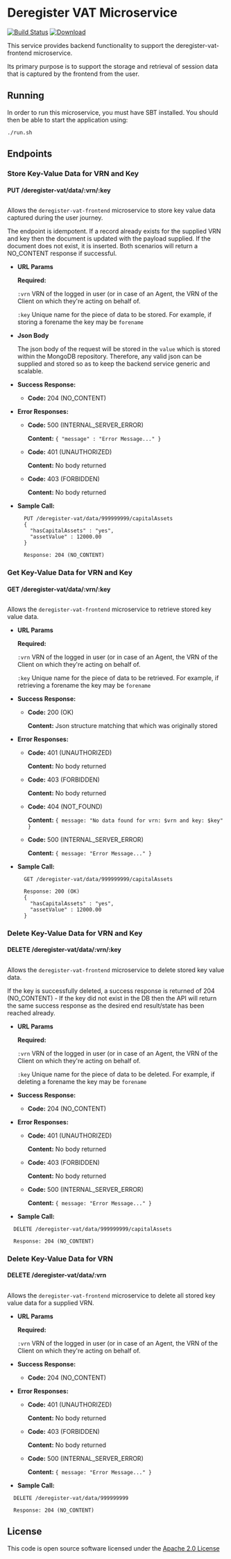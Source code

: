 # Deregister VAT Microservice

[![Build Status](https://travis-ci.org/hmrc/deregister-vat.svg)](https://travis-ci.org/hmrc/deregister-vat) [![Download](https://api.bintray.com/packages/hmrc/releases/deregister-vat/images/download.svg)](https://bintray.com/hmrc/releases/deregister-vat/_latestVersion)

This service provides backend functionality to support the deregister-vat-frontend microservice.

Its primary purpose is to support the storage and retrieval of session data that is captured by the frontend from the user.

## Running

In order to run this microservice, you must have SBT installed. You should then be able to start the application using:

`./run.sh`

## Endpoints

### Store Key-Value Data for VRN and Key
#### PUT /deregister-vat/data/:vrn/:key
##

Allows the `deregister-vat-frontend` microservice to store key value data captured during the user journey.

The endpoint is idempotent. If a record already exists for the supplied VRN and key then the document is updated with the payload supplied. If the document does not exist, it is inserted. Both scenarios will return a NO_CONTENT response if successful.
  
*  **URL Params**

   **Required:**
 
   `:vrn` VRN of the logged in user (or in case of an Agent, the VRN of the Client on which they're acting on behalf of.
   
   `:key` Unique name for the piece of data to be stored. For example, if storing a forename the key may be `forename`

* **Json Body**

    The json body of the request will be stored in the `value` which is stored within the MongoDB repository. Therefore, any valid json can be supplied and stored so as to keep the backend service generic and scalable.

* **Success Response:**

  * **Code:** 204 (NO_CONTENT)
 
* **Error Responses:**

  * **Code:** 500 (INTERNAL_SERVER_ERROR)
  
    **Content:** `{ "message" : "Error Message..." }`

  * **Code:** 401 (UNAUTHORIZED)
  
    **Content:** No body returned

  * **Code:** 403 (FORBIDDEN)
  
    **Content:** No body returned

* **Sample Call:**

  ```
    PUT /deregister-vat/data/999999999/capitalAssets
    {
      "hasCapitalAssets" : "yes",
      "assetValue" : 12000.00
    }
    
    Response: 204 (NO_CONTENT)
  ```
  

### Get Key-Value Data for VRN and Key
#### GET /deregister-vat/data/:vrn/:key
##

Allows the `deregister-vat-frontend` microservice to retrieve stored key value data.
  
*  **URL Params**

   **Required:**
 
   `:vrn` VRN of the logged in user (or in case of an Agent, the VRN of the Client on which they're acting on behalf of.
   
   `:key` Unique name for the piece of data to be retrieved. For example, if retrieving a forename the key may be `forename`

* **Success Response:**

  * **Code:** 200 (OK)
  
    **Content:** Json structure matching that which was originally stored
 
* **Error Responses:**

  * **Code:** 401 (UNAUTHORIZED)
  
    **Content:** No body returned

  * **Code:** 403 (FORBIDDEN)
  
    **Content:** No body returned
    
  * **Code:** 404 (NOT_FOUND)
      
    **Content:** `{ message: "No data found for vrn: $vrn and key: $key" }`
    
  * **Code:** 500 (INTERNAL_SERVER_ERROR)
      
    **Content:** `{ message: "Error Message..." }`

* **Sample Call:**

  ```
    GET /deregister-vat/data/999999999/capitalAssets
    
    Response: 200 (OK)
    {
      "hasCapitalAssets" : "yes",
      "assetValue" : 12000.00
    }
  ```
  
  
### Delete Key-Value Data for VRN and Key
#### DELETE /deregister-vat/data/:vrn/:key
##

Allows the `deregister-vat-frontend` microservice to delete stored key value data.

If the key is successfully deleted, a success response is returned of 204 (NO_CONTENT) - If the key did not exist in the DB then the API will return the same success response as the desired end result/state has been reached already.

*  **URL Params**

   **Required:**

   `:vrn` VRN of the logged in user (or in case of an Agent, the VRN of the Client on which they're acting on behalf of.
   
   `:key` Unique name for the piece of data to be deleted. For example, if deleting a forename the key may be `forename`

* **Success Response:**

    * **Code:** 204 (NO_CONTENT)

* **Error Responses:**

    * **Code:** 401 (UNAUTHORIZED)

      **Content:** No body returned

    * **Code:** 403 (FORBIDDEN)

      **Content:** No body returned
  
    * **Code:** 500 (INTERNAL_SERVER_ERROR)
    
      **Content:** `{ message: "Error Message..." }`

* **Sample Call:**

```
  DELETE /deregister-vat/data/999999999/capitalAssets
  
  Response: 204 (NO_CONTENT)
```

### Delete Key-Value Data for VRN
#### DELETE /deregister-vat/data/:vrn
##

Allows the `deregister-vat-frontend` microservice to delete all stored key value data for a supplied VRN.

*  **URL Params**

   **Required:**

   `:vrn` VRN of the logged in user (or in case of an Agent, the VRN of the Client on which they're acting on behalf of.
   
* **Success Response:**

    * **Code:** 204 (NO_CONTENT)

* **Error Responses:**

    * **Code:** 401 (UNAUTHORIZED)

      **Content:** No body returned

    * **Code:** 403 (FORBIDDEN)

      **Content:** No body returned
  
    * **Code:** 500 (INTERNAL_SERVER_ERROR)
    
      **Content:** `{ message: "Error Message..." }`

* **Sample Call:**

```
  DELETE /deregister-vat/data/999999999
  
  Response: 204 (NO_CONTENT)
```
    

## License
  
 This code is open source software licensed under the [Apache 2.0 License]("http://www.apache.org/licenses/LICENSE-2.0.html")